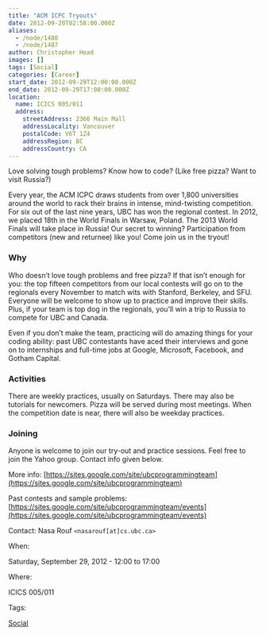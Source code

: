 ```yaml
---
title: "ACM ICPC Tryouts"
date: 2012-09-20T02:58:00.000Z
aliases:
  - /node/1488
  - /node/1487
author: Christopher Head
images: []
tags: [Social]
categories: [Career]
start_date: 2012-09-29T12:00:00.000Z
end_date: 2012-09-29T17:00:00.000Z
location:
  name: ICICS 005/011
  address:
    streetAddress: 2366 Main Mall
    addressLocality: Vancouver
    postalCode: V6T 1Z4
    addressRegion: BC
    addressCountry: CA
---
```


Love solving tough problems? Know how to code? (Like free pizza? Want to visit Russia?)

Every year, the ACM ICPC draws students from over 1,800 universities around the world to rack their brains in intense, mind-twisting competition. For six out of the last nine years, UBC has won the regional contest. In 2012, we placed 18th in the World Finals in Warsaw, Poland. The 2013 World Finals will take place in Russia! Our secret to winning? Participation from competitors (new and returnee) like you! Come join us in the tryout!

### Why

Who doesn’t love tough problems and free pizza? If that isn’t enough for you: the top fifteen competitors from our local contests will go on to the regionals every November to match wits with Stanford, Berkeley, and SFU. Everyone will be welcome to show up to practice and improve their skills. Plus, if your team is top dog in the regionals, you’ll win a trip to Russia to compete for UBC and Canada.

Even if you don’t make the team, practicing will do amazing things for your coding ability: past UBC contestants have aced their interviews and gone on to internships and full-time jobs at Google, Microsoft, Facebook, and Gotham Capital.

### Activities

There are weekly practices, usually on Saturdays. There may also be tutorials for newcomers. Pizza will be served during most meetings. When the competition date is near, there will also be weekday practices.

### Joining

Anyone is welcome to join our try-out and practice sessions. Feel free to join the Yahoo group. Contact info given below.

More info: [https://sites.google.com/site/ubcprogrammingteam](https://sites.google.com/site/ubcprogrammingteam)

Past contests and sample problems: [https://sites.google.com/site/ubcprogrammingteam/events](https://sites.google.com/site/ubcprogrammingteam/events)

Contact: Nasa Rouf `<nasarouf[at]cs.ubc.ca>`

When: 

Saturday, September 29, 2012 - 12:00 to 17:00

Where: 

ICICS 005/011

Tags: 

[Social](/social)
